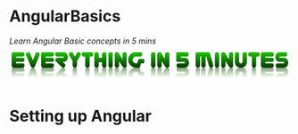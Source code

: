 # AngularBasics
*Learn Angular Basic concepts in 5 mins*
![Everything in 5 min](assets/everythingin5mins.png)

# Setting up Angular

